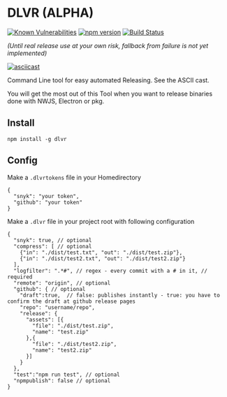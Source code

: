 # DLVR (ALPHA)
[![Known Vulnerabilities](https://snyk.io/test/github/freakzero/dlvr/badge.svg)](https://snyk.io/test/github/freakzero/dlvr)
[![npm version](https://badge.fury.io/js/dlvr.svg)](https://badge.fury.io/js/dlvr)
[![Build Status](https://travis-ci.org/FreaKzero/dlvr.svg?branch=master)](https://travis-ci.org/FreaKzero/dlvr)

*(Until real release use at your own risk, fallback from failure is not yet implemented)*

[![asciicast](https://asciinema.org/a/c4V1zYccDwab2w0W8jpEDce4j.png)](https://asciinema.org/a/c4V1zYccDwab2w0W8jpEDce4j)

Command Line tool for easy automated Releasing. See the ASCII cast.

You will get the most out of this Tool when you want to release binaries done with NWJS, Electron or pkg.

## Install
`npm install -g dlvr`


## Config

Make a `.dlvrtokens` file in your Homedirectory
```
{
  "snyk": "your token",
  "github": "your token"
}
```

Make a `.dlvr` file in your project root with following configuration

```
{
  "snyk": true, // optional
  "compress": [ // optional
    {"in": "./dist/test.txt", "out": "./dist/test.zip"},
    {"in": "./dist/test2.txt", "out": "./dist/test2.zip"}
  ],
  "logfilter": ".*#", // regex - every commit with a # in it, // required
  "remote": "origin", // optional
  "github": { // optional
    "draft":true,  // false: publishes instantly - true: you have to confirm the draft at github release pages
    "repo": "username/repo",
    "release": {
      "assets": [{
        "file": "./dist/test.zip",
        "name": "test.zip"
      },{
        "file": "./dist/test2.zip",
        "name": "test2.zip"
      }]
    }
  },
  "test":"npm run test", // optional
  "npmpublish": false // optional
}

```
